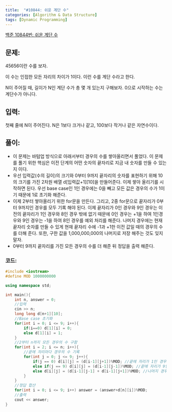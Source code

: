```yaml
---
title:  "#10844: 쉬운 계단 수"
categories: [Algorithm & Data Structure]
tags: [Dynamic Programming]
---
```


[백준 10844번: 쉬운 계단 수](https://www.acmicpc.net/problem/10844)

## 문제:

45656이란 수를 보자.

이 수는 인접한 모든 자리의 차이가 1이다. 이런 수를 계단 수라고 한다.

N이 주어질 때, 길이가 N인 계단 수가 총 몇 개 있는지 구해보자. 0으로 시작하는 수는 계단수가 아니다.

## 입력:

첫째 줄에 N이 주어진다. N은 1보다 크거나 같고, 100보다 작거나 같은 자연수이다.

## 풀이:

- 이 문제는 바텀업 방식으로 아래서부터 경우의 수를 쌓아올리면서 풀었다. 이 문제를 풀기 위한 핵심은 이전 단계의 어떤 숫자의 끝자리로 지금 내 숫자를 만들 수 있는지 이다.
- 우선 입력값(수의 길이)의 크기와 0부터 9까지 끝자리의 숫자를 표현하기 위해 10의 크기를 가진 2차원 배열 d[입력값+1][10]을 만들어준다. 이제 쌓아 올리기를 시작하면 된다. 우선 base case인 1인 경우에는 0을 빼고 모든 값은 경우의 수가 1이기 때문에 1로 초기화 해준다.
- 이제 2부터 쌓아올리기 위한 for문을 만든다. 그리고, 2중 for문으로 끝자리가 0부터 9까지인 경우를 모두 기록 해야 된다. 이제 끝자리가 0인 경우와 9인 경우는 이전의 끝자리가 1인 경우와 8인 경우 밖에 없기 때문에 0인 경우는 +1을 하여 1인경우와 9인 경우는 -1을 하여 8인 경우를 예외 처리를 해준다. 나머지 경우에는 현재 끝자리 숫자를 만들 수 있게 현재 끝자리 수에 -1과 +1한 이전 값일 때의 경우의 수를 더해 준다. 또한, 구한 값을 1,000,000,000의 나머지로 저장 해주는 것도 잊지 말자.
- 0부터 9까지 끝자리를 가진 모든 경우의 수를 더 해준 뒤 정답을 출력 해준다.

### 코드:

```cpp
#include <iostream>
#define MOD 1000000000

using namespace std;

int main(){
	int n, answer = 0;
	//입력 
	cin >> n;
	long long d[n+1][10];
	//Base case 초기화 
	for(int i = 0; i <= 9; i++){
		if(i==0) d[1][i] = 0;
		else d[1][i] = 1;
	}
	//2부터 n까지 모든 경우의 수 구함 
	for(int i = 2; i <= n; i++){
		//끝에 자리마다 경우의 수 기록 
		for(int j = 0; j <= 9; j++){
			if(j == 0) d[i][j] = (d[i-1][j+1])%MOD; //끝에 자리가 1인 경우 
			else if(j == 9) d[i][j] = (d[i-1][j-1])%MOD; //끝에 자리가 9인 경우 
			else d[i][j] = (d[i-1][j-1] + d[i-1][j+1])%MOD; //나머지 경우 
		} 
	}
	//정답 합산 
	for(int i = 0; i <= 9; i++) answer = (answer+d[n][i])%MOD;
	//출력 
	cout << answer;
}
```